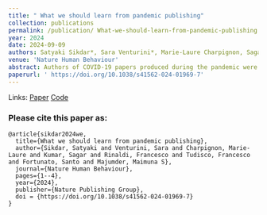 ```yaml
---
title: " What we should learn from pandemic publishing"
collection: publications
permalink: /publication/ What-we-should-learn-from-pandemic-publishing
year: 2024
date: 2024-09-09
authors: Satyaki Sikdar*, Sara Venturini*, Marie-Laure Charpignon, Sagar Kumar, Francesco Rinaldi, Francesco Tudisco, Santo Fortunato, Maimuna S. Majumder
venue: 'Nature Human Behaviour'
abstract: Authors of COVID-19 papers produced during the pandemic were overwhelmingly not subject matter experts. Such a massive inflow of scholars from different expertise areas is both an asset and a potential problem. Domain-informed scientific collaboration is the key to preparing for future crises.
paperurl: ' https://doi.org/10.1038/s41562-024-01969-7'
---
```


Links: [Paper](https://doi.org/10.1038/s41562-024-01969-7) [Code]( https://osf.io/kc2pn/) 

<h3>Please cite this paper as:</h3>

``` 
@article{sikdar2024we,
  title={What we should learn from pandemic publishing},
  author={Sikdar, Satyaki and Venturini, Sara and Charpignon, Marie-Laure and Kumar, Sagar and Rinaldi, Francesco and Tudisco, Francesco and Fortunato, Santo and Majumder, Maimuna S},
  journal={Nature Human Behaviour},
  pages={1--4},
  year={2024},
  publisher={Nature Publishing Group},
  doi = {https://doi.org/10.1038/s41562-024-01969-7}
}
``` 
